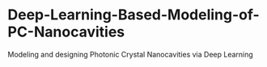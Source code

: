 # Deep-Learning-Based-Modeling-of-PC-Nanocavities
Modeling and designing Photonic Crystal Nanocavities via Deep Learning
